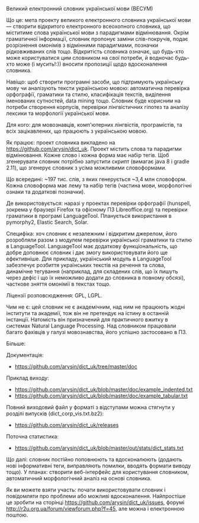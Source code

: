 Великий електронний словник української мови (ВЕСУМ)

Що це: мета проекту великого електронного словника української мови — створити 
відкритого електронного всеохопного словника, що міститиме слова української мови з 
парадигмами відмінювання. Окрім граматичної інформації, словник пропонує заміни 
слів-покручів, подає розрізнення омонімів з відмінними парадигмами, позначки рідковживаних слів тощо. Відкритість словника означає, що будь-хто може користуватися цим словником на свої потреби, 
й водночас будь-хто може (і мусить!:)) вносити пропозиції щодо вдосконалення словника.

Навіщо: щоб створити програмні засоби, що підтримують українську мову чи аналізують 
тексти українською мовою: автоматична перевірка орфографії, граматики та стилю, класифікація текстів, виділення іменованих сутностей, data mining тощо. Словник буде корисним на потреби створення корпусів, перевірки лінгвістичних гіпотез та аналізу лексики та морфології української мови.

Для кого: для мовознавців, комп'ютерних лінгвістів, програмістів, та всіх зацікавлених, що працюють з українською мовою.

Як працює: проект словника викладено на https://github.com/arysin/dict_uk. Проект містить слова та 
парадигми відмінювання. Кожне слово і кожна форма має набір тегів. Щоб згенерувати словник потрібно 
запустити скрипт (вимагає java 8 і gradle 2.11), що згенерує словник з усіма можливими словоформами.

Що всередині: ~197 тис. слів, з яких генерується ~3,4 млн словоформ. Кожна словоформа має лему та 
набір тегів (частина мови, морфологічні ознаки та додаткові позначки).

Де використовується: наразі у проектах перевірки орфографії (hunspell, зокрема у браузері Firefox 
та офісному ПЗ Libreoffice.org) та перевірки граматики в програмі LanguageTool. Планується використання в pymorphy2, Elastic Search, Solar.

Специфіка: хоч словник є незалежним і відкритим джерелом, його розробляли разом з модулем 
перевірки української граматики та стилю в LanguageTool. LanguageTool має додаткову функціональність, що добре доповнює словник і дає змогу використовувати його ще ефективніше. Для прикладу, український  модуль в LanguageTool забезпечує розбиття українських текстів на речення та слова, динамічне тегування  (наприклад, для складених слів, що їх пишуть через дефіс і що їх неможливо додати до словника в повному обсязі), часткове зняття омонімії в текстах тощо.

Ліцензії розповсюдження: GPL, LGPL.

Чим не є: цей словник не є академічним, над ним не працюють жодні інститути та академії, тож він не 
претендує на істину в останній інстанції. Натомість він призначений для практичного вжитку в системах Natural Language Processing. Над словником працювали багато фахівців у галузі мовознавства, його успішно застосовано в ПЗ.

Більше:

Документація:
* https://github.com/arysin/dict_uk/tree/master/doc

Приклад виходу:
* https://github.com/arysin/dict_uk/blob/master/doc/example_indented.txt
* https://github.com/arysin/dict_uk/blob/master/doc/example_tabular.txt

Повний виходовий файл у форматі з відступами можна стягнути у розділі випусків (dict_corp_vis.txt.bz2):
* https://github.com/arysin/dict_uk/releases

Поточна статистика:
* https://github.com/arysin/dict_uk/blob/master/out/stats/dict_stats.txt

Що далі: словник постійно поповнюють та вдосконалюють (додають нові інформативні теги, виправляють 
помилки, вводять формати виводу тощо). У планах: створити веб-інтерфейс для користування словником, 
автоматичний морфологічний аналіз на основі словника.

Як ви можете взяти участь: почати використовувати словник і повідомляти про проблеми або можливі 
вдосконалення. Найпростіше це зробити на сторінці https://github.com/arysin/dict_uk/issues, 
форумі http://r2u.org.ua/forum/viewforum.php?f=45, але можна і електронною поштою.
